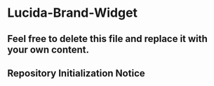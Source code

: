 # Lucida-Brand-Widget

## Feel free to delete this file and replace it with your own content.

## Repository Initialization Notice


